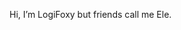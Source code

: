 Hi, I’m LogiFoxy but friends call me Ele. 

<!---
LogiFoxy/LogiFoxy is a ✨ special ✨ repository because its `README.md` (this file) appears on your GitHub profile.
You can click the Preview link to take a look at your changes.
--->
